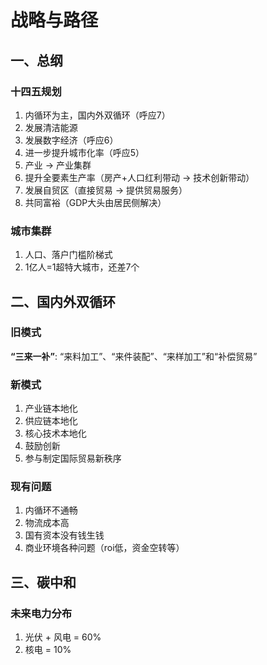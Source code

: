 # 战略与路径



## 一、总纲

### 十四五规划

1. 内循环为主，国内外双循环（呼应7）
2. 发展清洁能源
3. 发展数字经济（呼应6）
4. 进一步提升城市化率（呼应5）
5. 产业 -> 产业集群
6. 提升全要素生产率（房产+人口红利带动 -> 技术创新带动）
7. 发展自贸区（直接贸易 -> 提供贸易服务）
8. 共同富裕（GDP大头由居民侧解决）



### 城市集群

1. 人口、落户门槛阶梯式
2. 1亿人=1超特大城市，还差7个



## 二、国内外双循环

### 旧模式

**“三来一补”**: “来料加工”、“来件装配”、“来样加工”和“补偿贸易”

### 新模式

1. 产业链本地化
2. 供应链本地化
3. 核心技术本地化
4. 鼓励创新
5. 参与制定国际贸易新秩序

### 现有问题

1. 内循环不通畅
2. 物流成本高
3. 国有资本没有钱生钱
4. 商业环境各种问题（roi低，资金空转等）



## 三、碳中和

### 未来电力分布

1. 光伏 + 风电 = 60%
2. 核电 = 10%
